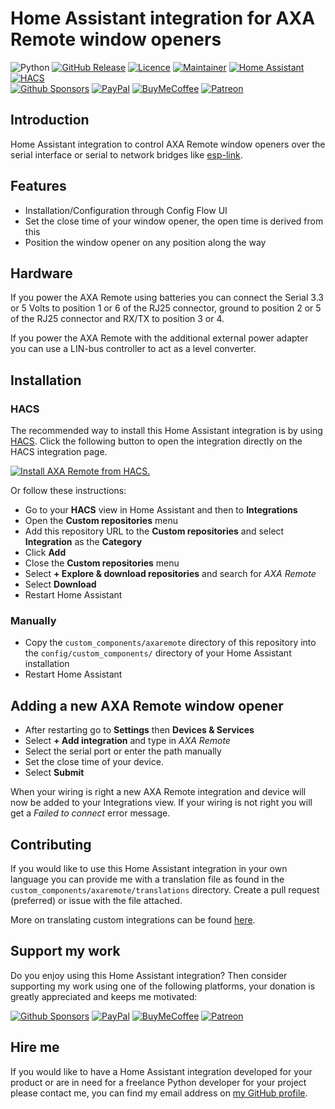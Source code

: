 # Home Assistant integration for AXA Remote window openers

![Python][python-shield]
[![GitHub Release][releases-shield]][releases]
[![Licence][license-shield]][license]
[![Maintainer][maintainer-shield]][maintainer]
[![Home Assistant][homeassistant-shield]][homeassistant]
[![HACS][hacs-shield]][hacs]  
[![Github Sponsors][github-shield]][github]
[![PayPal][paypal-shield]][paypal]
[![BuyMeCoffee][buymecoffee-shield]][buymecoffee]
[![Patreon][patreon-shield]][patreon]

## Introduction

Home Assistant integration to control AXA Remote window openers over the serial interface or serial
to network bridges like [esp-link](https://github.com/jeelabs/esp-link).

## Features

- Installation/Configuration through Config Flow UI
- Set the close time of your window opener, the open time is derived from this
- Position the window opener on any position along the way

## Hardware

If you power the AXA Remote using batteries you can connect the Serial 3.3 or 5 Volts to position 1
or 6 of the RJ25 connector, ground to position 2 or 5 of the RJ25 connector and RX/TX to position 3
or 4.
 
If you power the AXA Remote with the additional external power adapter you can use a LIN-bus
controller to act as a level converter.

## Installation

### HACS

The recommended way to install this Home Assistant integration is by using [HACS][hacs].
Click the following button to open the integration directly on the HACS integration page.

[![Install AXA Remote from HACS.](https://my.home-assistant.io/badges/hacs_repository.svg)](https://my.home-assistant.io/redirect/hacs_repository/?owner=rrooggiieerr&repository=homeassistant-axaremote&category=integration)

Or follow these instructions:

- Go to your **HACS** view in Home Assistant and then to **Integrations**
- Open the **Custom repositories** menu
- Add this repository URL to the **Custom repositories** and select
**Integration** as the **Category**
- Click **Add**
- Close the **Custom repositories** menu
- Select **+ Explore & download repositories** and search for *AXA Remote*
- Select **Download**
- Restart Home Assistant

### Manually

- Copy the `custom_components/axaremote` directory of this repository into the
`config/custom_components/` directory of your Home Assistant installation
- Restart Home Assistant

## Adding a new AXA Remote window opener

- After restarting go to **Settings** then **Devices & Services**
- Select **+ Add integration** and type in *AXA Remote*
- Select the serial port or enter the path manually
- Set the close time of your device.
- Select **Submit**

When your wiring is right a new AXA Remote integration and device will now be
added to your Integrations view. If your wiring is not right you will get a
*Failed to connect* error message.

## Contributing

If you would like to use this Home Assistant integration in your own language you can provide me
with a translation file as found in the `custom_components/axaremote/translations` directory.
Create a pull request (preferred) or issue with the file attached.

More on translating custom integrations can be found
[here](https://developers.home-assistant.io/docs/internationalization/custom_integration/).

## Support my work

Do you enjoy using this Home Assistant integration? Then consider supporting my work using one of
the following platforms, your donation is greatly appreciated and keeps me motivated:

[![Github Sponsors][github-shield]][github]
[![PayPal][paypal-shield]][paypal]
[![BuyMeCoffee][buymecoffee-shield]][buymecoffee]
[![Patreon][patreon-shield]][patreon]

## Hire me

If you would like to have a Home Assistant integration developed for your product or are in need
for a freelance Python developer for your project please contact me, you can find my email address
on [my GitHub profile](https://github.com/rrooggiieerr).

[python-shield]: https://img.shields.io/badge/python-3670A0?style=for-the-badge&logo=python&logoColor=ffdd54
[releases]: https://github.com/rrooggiieerr/homeassistant-axaremote/releases
[releases-shield]: https://img.shields.io/github/v/release/rrooggiieerr/homeassistant-axaremote?style=for-the-badge
[license]: ./LICENSE
[license-shield]: https://img.shields.io/github/license/rrooggiieerr/homeassistant-axaremote?style=for-the-badge
[maintainer]: https://github.com/rrooggiieerr
[maintainer-shield]: https://img.shields.io/badge/MAINTAINER-%40rrooggiieerr-41BDF5?style=for-the-badge
[homeassistant]: https://www.home-assistant.io/
[homeassistant-shield]: https://img.shields.io/badge/home%20assistant-%2341BDF5.svg?style=for-the-badge&logo=home-assistant&logoColor=white
[hacs]: https://hacs.xyz/
[hacs-shield]: https://img.shields.io/badge/HACS-Custom-41BDF5.svg?style=for-the-badge
[paypal]: https://paypal.me/seekingtheedge
[paypal-shield]: https://img.shields.io/badge/PayPal-00457C?style=for-the-badge&logo=paypal&logoColor=white
[buymecoffee]: https://www.buymeacoffee.com/rrooggiieerr
[buymecoffee-shield]: https://img.shields.io/badge/Buy%20Me%20a%20Coffee-ffdd00?style=for-the-badge&logo=buy-me-a-coffee&logoColor=black
[github]: https://github.com/sponsors/rrooggiieerr
[github-shield]: https://img.shields.io/badge/sponsor-30363D?style=for-the-badge&logo=GitHub-Sponsors&logoColor=#EA4AAA
[patreon]: https://www.patreon.com/seekingtheedge/creators
[patreon-shield]: https://img.shields.io/badge/Patreon-F96854?style=for-the-badge&logo=patreon&logoColor=white
